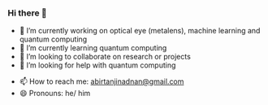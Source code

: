 ### Hi there 👋


<!-- **abirtanjinadnan/abirtanjinadnan** is a ✨ _special_ ✨ repository because its `README.md` (this file) appears on your GitHub profile. -->

<!-- Here are some ideas to get you started: -->

- 🔭 I’m currently working on optical eye (metalens), machine learning and quantum computing   
- 🌱 I’m currently learning quantum computing      
- 👯 I’m looking to collaborate on research or projects   
- 🤔 I’m looking for help with quantum computing   
<!-- - 💬 Ask me about anything    -->
- 📫 How to reach me: abirtanjinadnan@gmail.com
- 😄 Pronouns: he/ him   
<!-- - ⚡ Fun fact: ... -->

